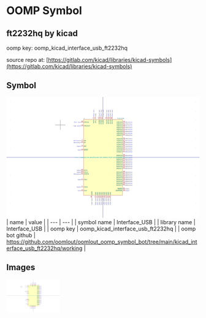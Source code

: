# OOMP Symbol  
## ft2232hq  by kicad  
  
oomp key: oomp_kicad_interface_usb_ft2232hq  
  
source repo at: [https://gitlab.com/kicad/libraries/kicad-symbols](https://gitlab.com/kicad/libraries/kicad-symbols)  
## Symbol  
  
[![working.png](working_600.png)](working.png)  
| name | value | 
| --- | --- | 
| symbol name | Interface_USB | 
| library name | Interface_USB | 
| oomp key | oomp_kicad_interface_usb_ft2232hq | 
| oomp bot github | https://github.com/oomlout/oomlout_oomp_symbol_bot/tree/main/kicad_interface_usb_ft2232hq/working | 
## Images  
  
[![working.png](working_140.png)](working.png)  
